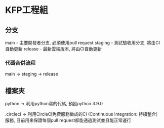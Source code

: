 
# KFP工程組

## 分支

main - 主要開發者分支, 必須使用pull request
staging - 測試驗收用分支, 將由CI自動更新
release - 最新雲端版本, 將由CI自動更新

### 代碼合併流程
main -> staging -> release

## 檔案夾
python -> 利用python寫的代碼, 預設python 3.9.0

.circleci -> 利用CircleCI免費服務做成的CI (Continuous Integration: 持續整合)服務, 目前用來保證每個pull request都能通過測試並且能正常運行


